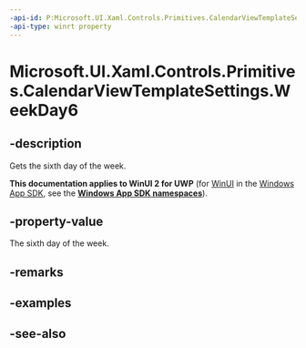 ```yaml
---
-api-id: P:Microsoft.UI.Xaml.Controls.Primitives.CalendarViewTemplateSettings.WeekDay6
-api-type: winrt property
---
```


<!-- Property syntax
public string WeekDay6 { get; }
-->

# Microsoft.UI.Xaml.Controls.Primitives.CalendarViewTemplateSettings.WeekDay6

## -description
Gets the sixth day of the week.

**This documentation applies to WinUI 2 for UWP** (for [WinUI](/windows/apps/winui/winui3/) in the [Windows App SDK](/windows/apps/windows-app-sdk/), see the **[Windows App SDK namespaces](/windows/windows-app-sdk/api/winrt/)**).

## -property-value
The sixth day of the week.

## -remarks

## -examples

## -see-also
